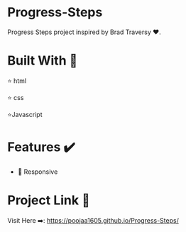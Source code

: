 # Progress-Steps
Progress Steps project inspired by Brad Traversy ❤️.
# Built With 🖤
⭐ html

 :star: css
 
⭐Javascript 
# Features :heavy_check_mark:
- :iphone: Responsive
# Project Link 💚
Visit Here ➡️: https://poojaa1605.github.io/Progress-Steps/
 
